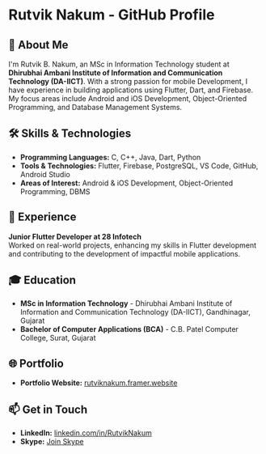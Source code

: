 # Rutvik Nakum - GitHub Profile

## 👋 About Me
I'm Rutvik B. Nakum, an MSc in Information Technology student at **Dhirubhai Ambani Institute of Information and Communication Technology (DA-IICT)**. With a strong passion for mobile Development, I have experience in building applications using Flutter, Dart, and Firebase. My focus areas include Android and iOS Development, Object-Oriented Programming, and Database Management Systems.


## 🛠 Skills & Technologies
- **Programming Languages:** C, C++, Java, Dart, Python
- **Tools & Technologies:** Flutter, Firebase, PostgreSQL, VS Code, GitHub, Android Studio
- **Areas of Interest:** Android & iOS Development, Object-Oriented Programming, DBMS

## 💼 Experience
**Junior Flutter Developer at 28 Infotech**  
Worked on real-world projects, enhancing my skills in Flutter development and contributing to the development of impactful mobile applications.

## 🎓 Education
- **MSc in Information Technology** - Dhirubhai Ambani Institute of Information and Communication Technology (DA-IICT), Gandhinagar, Gujarat
- **Bachelor of Computer Applications (BCA)** - C.B. Patel Computer College, Surat, Gujarat

## 🌐 Portfolio
- **Portfolio Website:** [rutviknakum.framer.website](http://rutviknakum.framer.website)

## 📫 Get in Touch
- **LinkedIn:** [linkedin.com/in/RutvikNakum](https://www.linkedin.com/in/RutvikNakum)
- **Skype:** [Join Skype](https://join.skype.com/invite/wJbX1JjBwxZP)
